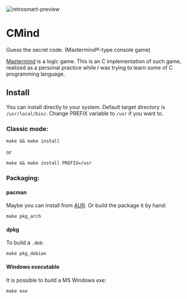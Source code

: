![retrosmart-preview](https://raw.githubusercontent.com/mdomlop/cmind/master/preview.png "cmind running")

CMind
=====

Guess the secret code. (Mastermind®-type console game)

[Mastermind](https://en.wikipedia.org/wiki/Mastermind_(board_game)) is a logic
game. This is an C implementation of such game, realized as a
personal practice while I was trying to learn some of C
programming language.

Install
-------
You can install directly to your system. Default target directory is `/usr/local/bin/`. Change PREFIX variable to `/usr` if you want to.

### Classic mode:

	make && make install

or

	make && make install PREFIX=/usr


### Packaging:

#### pacman

Maybe you can install from [AUR](https://aur.archlinux.org/packages/cmind).
Or build the package it by hand:

	make pkg_arch

#### dpkg

To build a `.deb`:

	make pkg_debian

#### Windows executable

It is possible to build a MS Windows _exe_:

	make exe
